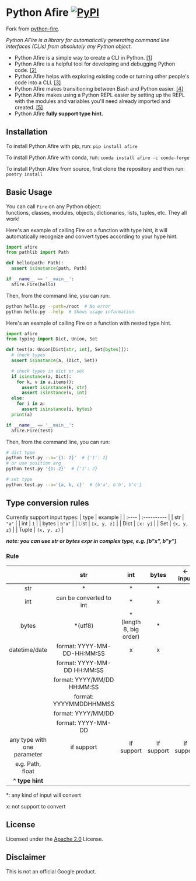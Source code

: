 # Python Afire [![PyPI](https://img.shields.io/pypi/pyversions/fire.svg?style=plastic)](https://github.com/google/python-fire)

Fork from [python-fire](https://github.com/google/python-fire).

_Python AFire is a library for automatically generating command line interfaces
(CLIs) from absolutely any Python object._


-   Python Afire is a simple way to create a CLI in Python.
    [[1]](docs/benefits.md#simple-cli)
-   Python Afire is a helpful tool for developing and debugging Python code.
    [[2]](docs/benefits.md#debugging)
-   Python Afire helps with exploring existing code or turning other people's
    code into a CLI. [[3]](docs/benefits.md#exploring)
-   Python Afire makes transitioning between Bash and Python easier.
    [[4]](docs/benefits.md#bash)
-   Python Afire makes using a Python REPL easier by setting up the REPL with the
    modules and variables you'll need already imported and created.
    [[5]](docs/benefits.md#repl)
-   Python Afire **fully support type hint.**

## Installation

To install Python Afire with pip, run: `pip install afire`

To install Python Afire with conda, run: `conda install afire -c conda-forge`

To install Python Afire from source, first clone the repository and then run:
`poetry install`

## Basic Usage

You can call `Fire` on any Python object:<br>
functions, classes, modules, objects, dictionaries, lists, tuples, etc.
They all work!

Here's an example of calling Fire on a function with type hint, it will automatically recognize and convert types according to your hype hint.

```python
import afire
from pathlib import Path

def hello(path: Path):
  assert isinstance(path, Path)

if __name__ == '__main__':
  afire.Fire(hello)
```

Then, from the command line, you can run:

```bash
python hello.py --path=/root  # No error
python hello.py --help  # Shows usage information.
```

Here's an example of calling Fire on a function with nested type hint.

```python
import afire
from typing import Dict, Union, Set

def test(a: Union[Dict[str, int], Set[bytes]]):
  # check types
  assert isinstance(a, (Dict, Set))

  # check types in dict or set
  if isinstance(a, Dict):
    for k, v in a.items():
      assert isinstance(k, str)
      assert isinstance(v, int)
  else:
    for i in a:
      assert isinstance(i, bytes)
  print(a)

if __name__ == '__main__':
  afire.Fire(test)
```

Then, from the command line, you can run:

```bash
# dict type
python test.py --a='{1: 2}'  # {'1': 2}
# or use position arg
python test.py '{1: 2}'  # {'1': 2}

# set type
python test.py --a='{a, b, c}'  # {b'a', b'b', b'c'}
```
## Type conversion rules

Currently support input types:
| type  | example     |
| :---- | :---------- |
| str   | `"a"`       |
| int   | `1`         |
| bytes | `b"a"`      |
| List  | `[x, y, z]` |
| Dict  | `[x: y]`    |
| Set   | `{x, y, z}` |
| Tuple | `(x, y, z)` |

***note: you can use str or bytes expr in complex type, e.g. [b"x", b"y"]***
### Rule

|                             |             str             |          int           |   bytes    | **<- input** |
| :-------------------------: | :-------------------------: | :--------------------: | :--------: | :----------: |
|             str             |              *              |           *            |     *      |              |
|             int             |   can be converted to int   |           *            |     x      |              |
|            bytes            |           *(utf8)           | *(length 8, big order) |     *      |              |
|        datetime/date        | format: YYYY-MM-DD-HH:MM:SS |           x            |     x      |              |
|                             | format: YYYY-MM-DD HH:MM:SS |                        |            |              |
|                             | format: YYYY/MM/DD HH:MM:SS |                        |            |              |
|                             |   format: YYYYMMDDHHMMSS    |                        |            |              |
|                             |     format: YYYY/MM/DD      |                        |            |              |
|                             |     format: YYYY-MM-DD      |                        |            |              |
| any type with one parameter |         if support          |       if support       | if support |  if support  |
|      e.g. Path, float       |                             |                        |            |
|       **^ type hint**       |                             |                        |            |              |

*: any kind of input will convert

x: not support to convert
## License

Licensed under the
[Apache 2.0](https://github.com/google/python-fire/blob/master/LICENSE) License.

## Disclaimer

This is not an official Google product.

